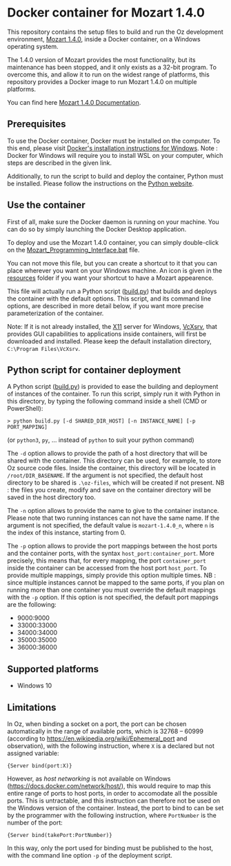 # Docker container for Mozart 1.4.0

This repository contains the setup files to build and run
the Oz development environment, [Mozart 1.4.0](http://mozart2.org/mozart-v1/),
inside a Docker container, on a Windows operating system.

The 1.4.0 version of Mozart provides the most functionality,
but its maintenance has been stopped,
and it only exists as a 32-bit program.
To overcome this, and allow it to run on the widest range of platforms,
this repository provides a Docker image to run Mozart 1.4.0 on multiple platforms.

You can find here [Mozart 1.4.0 Documentation](http://mozart2.org/mozart-v1/doc-1.4.0/).

## Prerequisites

To use the Docker container, Docker must be installed on the computer.
To this end, please visit [Docker's installation instructions for Windows](https://docs.docker.com/desktop/windows/install/). Note : Docker for Windows will require you to install WSL on your computer, which steps are described in the given link.

Additionally, to run the script to build and deploy the container,
Python must be installed.
Please follow the instructions on the [Python website](https://www.python.org/downloads/).


## Use the container

First of all, make sure the Docker daemon is running on your machine.
You can do so by simply launching the Docker Desktop application.

To deploy and use the Mozart 1.4.0 container, you can simply double-click on the
[Mozart_Programming_Interface.bat](Mozart_Programming_Interface.bat)
file.

You can not move this file, but you can create a shortcut to it
that you can place wherever you want on your Windows machine. An icon is given in the [resources](resources) folder if you want your shortcut to have a Mozart appearence.

This file will actually run a Python script ([build.py](build.py))
that builds and deploys the container with the default options.
This script, and its command line options, are described in more detail below,
if you want more precise parameterization of the container.

Note: If it is not already installed,
the [X11](https://en.wikipedia.org/wiki/X_Window_System) server for Windows,
[VcXsrv](https://sourceforge.net/projects/vcxsrv/),
that provides GUI capabilities to applications inside containers,
will first be downloaded and installed.
Please keep the default installation directory,
`C:\Program Files\VcXsrv`.


## Python script for container deployment

A Python script ([build.py](./build.py)) is provided to ease the building and deployment of instances of the container.
To run this script, simply run it with Python in this directory,
by typing the following command inside a shell (CMD or PowerShell):
```shell
> python build.py [-d SHARED_DIR_HOST] [-n INSTANCE_NAME] [-p PORT_MAPPING]
```
(or `python3`, `py`, ... instead of `python` to suit your python command)

The `-d` option allows to provide the path of a host directory
that will be shared with the container.
This directory can be used, for example, to store Oz source code files.
Inside the container, this directory will be located in `/root/DIR_BASENAME`.
If the argument is not specified, the default host directory to be shared is
`.\oz-files`, which will be created if not present.
NB : the files you create, modify and save on the container directory will be saved in the host directory too.

The `-n` option allows to provide the name to give to the container instance.
Please note that two running instances can not have the same name.
If the argument is not specified, the default value is `mozart-1.4.0_n`,
where `n` is the index of this instance, starting from 0.

The `-p` option allows to provide the port mappings between the host ports
and the container ports, with the syntax `host_port:container_port`.
More precisely, this means that, for every mapping,
the port `container_port` inside the container can be accessed from
the host port `host_port`.
To provide multiple mappings, simply provide this option multiple times. NB : since multiple instances cannot be mapped to the same ports, if you plan on running more than one container you must override the default mappings with the `-p` option.
If this option is not specified, the default port mappings are
the following:
- 9000:9000
- 33000:33000
- 34000:34000
- 35000:35000
- 36000:36000


## Supported platforms

- Windows 10

## Limitations

In Oz, when binding a socket on a port, the port can be chosen automatically in the range of available ports,
which is 32768 – 60999 (according to https://en.wikipedia.org/wiki/Ephemeral_port
and observation), with the following instruction, where `X` is a declared but not assigned variable:
```oz
{Server bind(port:X)}
```

However, as *host networking* is not available on Windows
(https://docs.docker.com/network/host/), this would require to map this entire
range of ports to host ports, in order to accomodate all the possible ports.
This is untractable, and this instruction can therefore not be used on the
Windows version of the container.
Instead, the port to bind to can be set by the programmer with the following
instruction, where `PortNumber` is the number of the port:
```oz
{Server bind(takePort:PortNumber)}
```

In this way, only the port used for binding must be published to the host,
with the command line option `-p` of the deployment script.